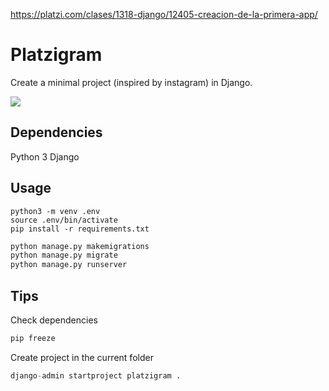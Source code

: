 https://platzi.com/clases/1318-django/12405-creacion-de-la-primera-app/

# Platzigram

Create a minimal project (inspired by instagram) in Django.

![](https://i.imgur.com/4VotR0d.png)

## Dependencies
Python 3
Django

## Usage
```shell
python3 -m venv .env
source .env/bin/activate
pip install -r requirements.txt
```

```python
python manage.py makemigrations
python manage.py migrate
python manage.py runserver
```

## Tips

Check dependencies

```python
pip freeze
```

Create project in the current folder

```python
django-admin startproject platzigram .
```
